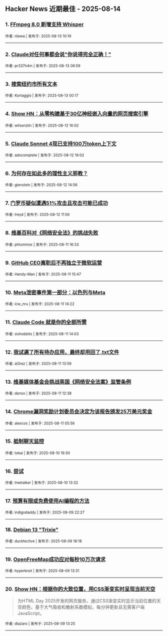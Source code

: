 ## Hacker News 近期最佳 - 2025-08-14


### 1. [FFmpeg 8.0 新增支持 Whisper](https://news.ycombinator.com/item?id=44886647)

<sub>作者: rilawa | 发布于: 2025-08-13 10:19</sub>

---

### 2. [Claude对任何事都会说"你说得完全正确！"](https://news.ycombinator.com/item?id=44885398)

<sub>作者: pr337h4m | 发布于: 2025-08-13 06:59</sub>

---

### 3. [搜索纽约市所有文本](https://news.ycombinator.com/item?id=44883304)

<sub>作者: Kortaggio | 发布于: 2025-08-13 00:17</sub>

---

### 4. [Show HN：从零构建基于30亿神经嵌入向量的网页搜索引擎](https://news.ycombinator.com/item?id=44878151)

<sub>作者: wilsonzlin | 发布于: 2025-08-12 16:02</sub>

---

### 5. [Claude Sonnet 4现已支持100万token上下文](https://news.ycombinator.com/item?id=44878147)

<sub>作者: adocomplete | 发布于: 2025-08-12 16:02</sub>

---

### 6. [为何存在如此多的理性主义邪教？](https://news.ycombinator.com/item?id=44877076)

<sub>作者: glenstein | 发布于: 2025-08-12 14:56</sub>

---

### 7. [门罗币疑似遭遇51%攻击且攻击可能已成功](https://news.ycombinator.com/item?id=44875109)

<sub>作者: treyd | 发布于: 2025-08-12 11:56</sub>

---

### 8. [维基百科对《网络安全法》的挑战失败](https://news.ycombinator.com/item?id=44866208)

<sub>作者: phlummox | 发布于: 2025-08-11 16:33</sub>

---

### 9. [GitHub CEO离职后不再独立于微软运营](https://news.ycombinator.com/item?id=44865560)

<sub>作者: Handy-Man | 发布于: 2025-08-11 15:47</sub>

---

### 10. [Meta泄密事件第一部分：以色列与Meta](https://news.ycombinator.com/item?id=44864419)

<sub>作者: icw_nru | 发布于: 2025-08-11 14:22</sub>

---

### 11. [Claude Code 就是你的全部所需](https://news.ycombinator.com/item?id=44864185)

<sub>作者: sixhobbits | 发布于: 2025-08-11 14:03</sub>

---

### 12. [我试遍了所有待办应用，最终却用回了.txt文件](https://news.ycombinator.com/item?id=44864134)

<sub>作者: al3rez | 发布于: 2025-08-11 13:59</sub>

---

### 13. [维基媒体基金会挑战英国《网络安全法案》监管条例](https://news.ycombinator.com/item?id=44863487)

<sub>作者: danso | 发布于: 2025-08-11 12:38</sub>

---

### 14. [Chrome漏洞奖励计划委员会决定为该报告颁发25万美元奖金](https://news.ycombinator.com/item?id=44861106)

<sub>作者: alexcos | 发布于: 2025-08-11 05:56</sub>

---

### 15. [抵制聊天监控](https://news.ycombinator.com/item?id=44856426)

<sub>作者: tokai | 发布于: 2025-08-10 16:50</sub>

---

### 16. [尝试](https://news.ycombinator.com/item?id=44855079)

<sub>作者: treetalker | 发布于: 2025-08-10 13:32</sub>

---

### 17. [预算有限或免费使用AI编程的方法](https://news.ycombinator.com/item?id=44850913)

<sub>作者: indigodaddy | 发布于: 2025-08-09 22:27</sub>

---

### 18. [Debian 13 "Trixie"](https://news.ycombinator.com/item?id=44848782)

<sub>作者: ducktective | 发布于: 2025-08-09 18:18</sub>

---

### 19. [OpenFreeMap成功应对每秒10万次请求](https://news.ycombinator.com/item?id=44846318)

<sub>作者: hyperknot | 发布于: 2025-08-09 13:31</sub>

---

### 20. [Show HN：根据你的大致位置，用CSS渐变实时呈现当前天空](https://news.ycombinator.com/item?id=44846281)
> 为HTML Day 2025开发的网页服务，通过CSS渐变实时显示当前位置的天空颜色，基于大气吸收和散射系数模拟，每分钟更新且无需客户端JavaScript。

<sub>作者: dlazaro | 发布于: 2025-08-09 13:25</sub>

---
